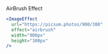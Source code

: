 AirBrush Effect

```jsx
<ImageEffect
  url="https://picsum.photos/900/300"
  effect="airbrush"
  width="900px"
  height="300px"
/>
```
